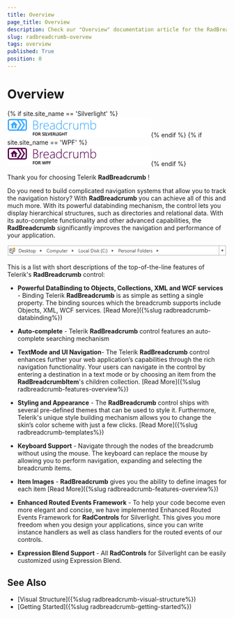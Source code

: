 ```yaml
---
title: Overview
page_title: Overview
description: Check our "Overview" documentation article for the RadBreadcrumb WPF control.
slug: radbreadcrumb-overvew
tags: overview
published: True
position: 0
---
```


# Overview

{% if site.site_name == 'Silverlight' %}![breadcrumb sl icon](images/breadcrumb_sl_icon.png){% endif %}
{% if site.site_name == 'WPF' %}![breadcrumb wpf icon](images/breadcrumb_wpf_icon.png){% endif %}

Thank you for choosing Telerik __RadBreadcrumb__ !

Do you need to build complicated navigation systems that allow you to track the navigation history? With __RadBreadcrumb__ you can achieve all of this and much more. With its powerful databinding mechanism, the control lets you display hierarchical structures, such as directories and relational data. With its auto-complete functionality and other advanced capabilities, the __RadBreadcrumb__ significantly improves the navigation and performance of your application. 

![](images/radbreadcrumb-overview-1.png)

This is a list with short descriptions of the top-of-the-line features of Telerik's __RadBreadcrumb__ control:

* __Powerful DataBinding to Objects, Collections, XML and WCF services__ - Binding Telerik __RadBreadcrumb__ is as simple as setting a single property. The binding sources which the breadcrumb supports include Objects, XML, WCF services. [Read More]({%slug radbreadcrumb-databinding%})

* __Auto-complete__ -  Telerik __RadBreadcrumb__ control features an auto-complete searching mechanism 

* __TextMode and UI Navigation__- The Telerik __RadBreadcrumb__ control enhances further your web application’s capabilities through the rich navigation functionality. Your users can navigate in the control by entering a destination in a text mode or by choosing an item from the __RadBreadcrumbItem__'s children collection. [Read More]({%slug radbreadcrumb-features-overview%})

* __Styling and Appearance__ - The __RadBreadcrumb__ control ships with several pre-defined themes that can be used to style it. Furthermore, Telerik's unique style building mechanism allows you to change the skin’s color scheme with just a few clicks. [Read More]({%slug radbreadcrumb-templates%})

* __Keyboard Support__ - Navigate through the nodes of the breadcrumb without using the mouse. The keyboard can replace the mouse by allowing you to perform navigation, expanding and selecting the breadcrumb items. 

* __Item Images__ - __RadBreadcrumb__ gives you the ability to define images for each item [Read More]({%slug radbreadcrumb-features-overview%})

* __Enhanced Routed Events Framework__ - To help your code become even more elegant and concise, we have implemented Enhanced Routed Events Framework for __RadControls__ for Silverlight. This gives you more freedom when you design your applications, since you can write instance handlers as well as class handlers for the routed events of our controls.  

* __Expression Blend Support__ -  All __RadControls__ for Silverlight can be easily customized using Expression Blend.

## See Also
 * [Visual Structure]({%slug radbreadcrumb-visual-structure%})
 * [Getting Started]({%slug radbreadcrumb-getting-started%})